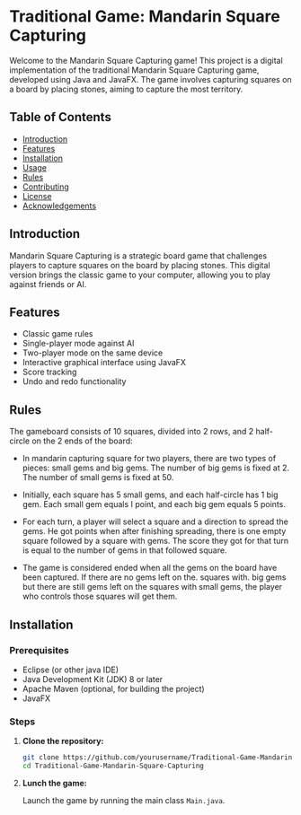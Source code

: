 # Traditional Game: Mandarin Square Capturing

Welcome to the Mandarin Square Capturing game! This project is a digital implementation of the traditional Mandarin Square Capturing game, developed using Java and JavaFX. The game involves capturing squares on a board by placing stones, aiming to capture the most territory.

## Table of Contents

- [Introduction](#introduction)
- [Features](#features)
- [Installation](#installation)
- [Usage](#usage)
- [Rules](#rules)
- [Contributing](#contributing)
- [License](#license)
- [Acknowledgements](#acknowledgements)

## Introduction

Mandarin Square Capturing is a strategic board game that challenges players to capture squares on the board by placing stones. This digital version brings the classic game to your computer, allowing you to play against friends or AI.

## Features

- Classic game rules
- Single-player mode against AI
- Two-player mode on the same device
- Interactive graphical interface using JavaFX
- Score tracking
- Undo and redo functionality

## Rules
<p>
The gameboard consists of 10 squares, divided into 2 rows, and 2 half-circle on the 2 ends of the board:

- In mandarin capturing square for two players, there are two types of pieces: small gems and big gems. The number of big gems is fixed at 2. The number of small gems is fixed at 50.
		
- Initially, each square has 5 small gems, and each half-circle has 1 big gem. Each small gem equals I point, and each big gem equals 5 points.
		
- For each turn, a player will select a square and a direction to spread the gems. He got points when after finishing spreading, there is one empty square followed by a square with gems. The score they got for that turn is equal to the number of gems in that followed square.
		
- The game is considered ended when all the gems on the board have been captured. If there are no gems left on the. squares with. big gems but there are still gems left on the squares with small gems, the player who controls those squares will get them.
</p>

## Installation

### Prerequisites

- Eclipse (or other java IDE)
- Java Development Kit (JDK) 8 or later
- Apache Maven (optional, for building the project)
- JavaFX

### Steps

1. **Clone the repository:**
   ```bash
   git clone https://github.com/yourusername/Traditional-Game-Mandarin-Square-Capturing.git
   cd Traditional-Game-Mandarin-Square-Capturing

2. **Lunch the game:**

   Launch the game by running the main class `Main.java`.
   
